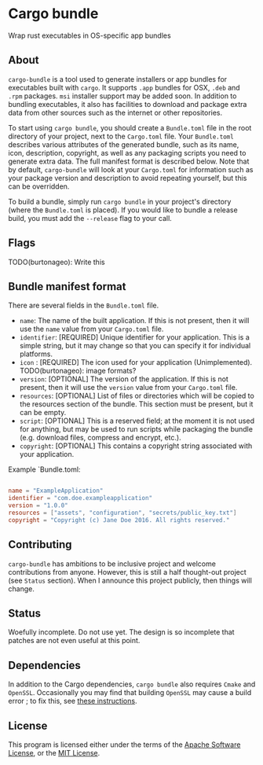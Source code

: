 # Cargo bundle

Wrap rust executables in OS-specific app bundles

## About

 `cargo-bundle` is a tool used to generate installers or app bundles for executables built with `cargo`.
It supports `.app` bundles for OSX, `.deb` and `.rpm` packages. `msi` installer support may be added soon.
In addition to bundling executables, it also has facilities to download and package extra data from other
sources such as the internet or other repositories.

 To start using `cargo bundle`, you should create a `Bundle.toml` file in the root directory of your project,
next to the `Cargo.toml` file. Your `Bundle.toml` describes various attributes of the generated bundle, such
as its name, icon, description, copyright, as well as any packaging scripts you need to generate extra data.
The full manifest format is described below. Note that by default, `cargo-bundle` will look at your `Cargo.toml`
for information such as your package version and description to avoid repeating yourself, but this can be
overridden.

 To build a bundle, simply run `cargo bundle` in your project's directory (where the `Bundle.toml` is placed).
If you would like to bundle a release build, you must add the `--release` flag to your call.

## Flags

 TODO(burtonageo): Write this

## Bundle manifest format

 There are several fields in the `Bundle.toml` file.

 * `name`: The name of the built application. If this is not present, then it will use the `name` value from
           your `Cargo.toml` file.
 * `identifier`: [REQUIRED] Unique identifier for your application. This is a simple string, but it may change so that
                 you can specify it for individual platforms.
 * `icon` : [REQUIRED] The icon used for your application (Unimplemented). TODO(burtonageo): image formats?
 * `version`: [OPTIONAL] The version of the application. If this is not present, then it will use the `version`
              value from your `Cargo.toml` file.
 * `resources`: [OPTIONAL] List of files or directories which will be copied to the resources section of the
                bundle. This section must be present, but it can be empty.
 * `script`: [OPTIONAL] This is a reserved field; at the moment it is not used for anything, but may be used to
             run scripts while packaging the bundle (e.g. download files, compress and encrypt, etc.).
 * `copyright`: [OPTIONAL] This contains a copyright string associated with your application.

 Example `Bundle.toml:

```toml

name = "ExampleApplication"
identifier = "com.doe.exampleapplication"
version = "1.0.0"
resources = ["assets", "configuration", "secrets/public_key.txt"]
copyright = "Copyright (c) Jane Doe 2016. All rights reserved."

```

## Contributing

 `cargo-bundle` has ambitions to be inclusive project and welcome contributions from anyone. However, this is
still a half thought-out project (see `Status` section). When I announce this project publicly, then things
will change.

## Status

 Woefully incomplete. Do not use yet. The design is so incomplete that patches are not even useful at this
point.

## Dependencies

 In addition to the Cargo dependencies, `cargo bundle` also requires `Cmake` and `OpenSSL`. Occasionally you may find that
building `OpenSSL` may cause a build error ; to fix this, see [these instructions](https://github.com/alexcrichton/ssh2-rs/issues/28).

## License

This program is licensed either under the terms of the [Apache Software License](http://www.apache.org/licenses/LICENSE-2.0.),
or the [MIT License](https://opensource.org/licenses/MIT).

